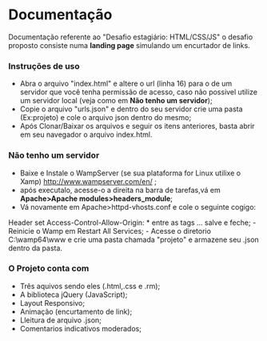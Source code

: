 # Documentação

Documentação referente ao "Desafio estagiário: HTML/CSS/JS" o desafio proposto consiste numa **landing page** simulando um encurtador de links. 

### Instruções de uso

- Abra o arquivo "index.html" e altere o url (linha 16) para o de um servidor que você tenha permissão de acesso, caso não possivel utilize um servidor local (veja como em **Não tenho um servidor**);    
- Copie o arquivo "urls.json" e dentro do seu servidor crie uma pasta (Ex:projeto) e cole o arquivo json dentro do mesmo;
- Após Clonar/Baixar os arquivos e seguir os itens anteriores, basta abrir em seu navegador o arquivo index.html.

### Não tenho um servidor

- Baixe e Instale o WampServer (se sua plataforma for Linux utilixe o Xamp) http://www.wampserver.com/en/  ;
- após executalo, acesse-o a direita na barra de tarefas,vá em **Apache>Apache modules>headers_module**;
- Vá novamente em Apache>httpd-vhosts.conf e cole o seguinte cogigo:
<IfModule mod_headers.c>
	Header set Access-Control-Allow-Origin: *
</IfModule>
entre as tags <VirtualHost *:80>...</VirtualHost *:80> salve e feche;
- Reinicie o Wamp  em Restart All Services;
- Acesse o diretorio C:\wamp64\www e crie uma pasta chamada "projeto" e armazene seu .json dentro da pasta.

### O Projeto conta com

- Três aquivos sendo eles (.html,.css e .rm);
- A biblioteca jQuery (JavaScript);
- Layout Responsivo;
- Animação (encurtamento de link);
- Lleitura de arquivo .json;
- Comentarios indicativos moderados;


